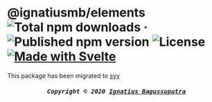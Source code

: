 # @ignatiusmb/elements ![Total npm downloads](https://img.shields.io/npm/dt/@ignatiusmb/elements) &middot; ![Published npm version](https://img.shields.io/npm/v/@ignatiusmb/elements) ![License](https://img.shields.io/github/license/ignatiusmb/elements) [![Made with Svelte](https://img.shields.io/badge/made%20with-Svelte-ff3e00)](https://svelte.dev/)

This package has been migrated to [syv](https://github.com/ignatiusmb/syv)

<h5 align="center"><pre>Copyright &copy; 2020 <a href="https://mauss.dev">Ignatius Bagussuputra</a></pre></h5>
